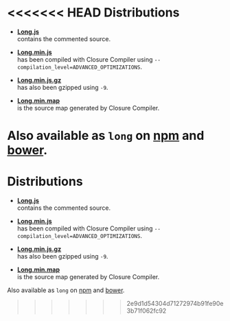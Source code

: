 <<<<<<< HEAD
Distributions
=============

* **[Long.js](https://raw.githubusercontent.com/dcodeIO/Long.js/master/dist/Long.js)**  
  contains the commented source.
  
* **[Long.min.js](https://raw.githubusercontent.com/dcodeIO/Long.js/master/dist/Long.min.js)**  
  has been compiled with Closure Compiler using `--compilation_level=ADVANCED_OPTIMIZATIONS`.
  
* **[Long.min.js.gz](https://raw.githubusercontent.com/dcodeIO/Long.js/master/dist/Long.min.js.gz)**  
  has also been gzipped using `-9`.
  
* **[Long.min.map](https://raw.githubusercontent.com/dcodeIO/Long.js/master/dist/Long.min.map)**  
  is the source map generated by Closure Compiler.

Also available as `long` on [npm](https://www.npmjs.org/package/long) and [bower](http://bower.io/search/?q=long).
=======
Distributions
=============

* **[Long.js](https://raw.githubusercontent.com/dcodeIO/Long.js/master/dist/Long.js)**  
  contains the commented source.
  
* **[Long.min.js](https://raw.githubusercontent.com/dcodeIO/Long.js/master/dist/Long.min.js)**  
  has been compiled with Closure Compiler using `--compilation_level=ADVANCED_OPTIMIZATIONS`.
  
* **[Long.min.js.gz](https://raw.githubusercontent.com/dcodeIO/Long.js/master/dist/Long.min.js.gz)**  
  has also been gzipped using `-9`.
  
* **[Long.min.map](https://raw.githubusercontent.com/dcodeIO/Long.js/master/dist/Long.min.map)**  
  is the source map generated by Closure Compiler.

Also available as `long` on [npm](https://www.npmjs.org/package/long) and [bower](http://bower.io/search/?q=long).
>>>>>>> 2e9d1d54304d71272974b91fe90e3b71f062fc92
